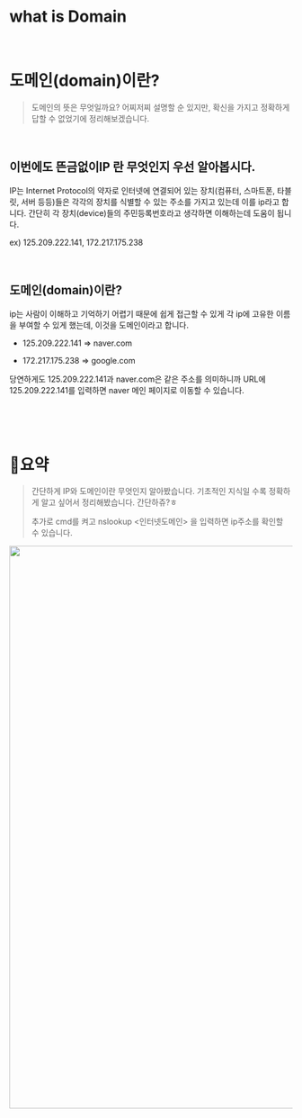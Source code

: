 # what is Domain


​	

# 도메인(domain)이란?

> 도메인의 뜻은 무엇일까요? 어찌저찌 설명할 순 있지만, 확신을 가지고 정확하게 답할 수 없었기에 정리해보겠습니다.

​	

## 이번에도 뜬금없이IP 란 무엇인지 우선 알아봅시다.

IP는 Internet Protocol의 약자로 인터넷에 연결되어 있는 장치(컴퓨터, 스마트폰, 타블릿, 서버 등등)들은 각각의 장치를 식별할 수 있는 주소를 가지고 있는데 이를 ip라고 합니다. 간단히 각 장치(device)들의 주민등록번호라고 생각하면 이해하는데 도움이 됩니다. 

ex) 125.209.222.141,  172.217.175.238

​	

## 도메인(domain)이란?

ip는 사람이 이해하고 기억하기 어렵기 때문에 쉽게 접근할 수 있게 각 ip에 고유한 이름을 부여할 수 있게 했는데, 이것을 도메인이라고 합니다.

- 125.209.222.141 => naver.com

- 172.217.175.238 => google.com

당연하게도 125.209.222.141과 naver.com은 같은 주소를 의미하니까 URL에 125.209.222.141를 입력하면 naver 메인 페이지로 이동할 수 있습니다.

​		

​		

# 👀요약

> 간단하게 IP와 도메인이란 무엇인지 알아봤습니다. 기초적인 지식일 수록 정확하게 알고 싶어서 정리해봤습니다. 간단하쥬?ㅎ 
>
> 추가로 cmd를 켜고 nslookup <인터넷도메인> 을 입력하면 ip주소를 확인할 수 있습니다.

<image src="/images/what_is_domain_00.png" width="1000px">

​	
